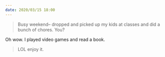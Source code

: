 ```yaml
---
date: 2020/03/15 18:00
---
```

> Busy weekend– dropped and picked up my kids at classes and did a bunch of chores. You?

Oh wow. I played video games and read a book.

> LOL enjoy it.
